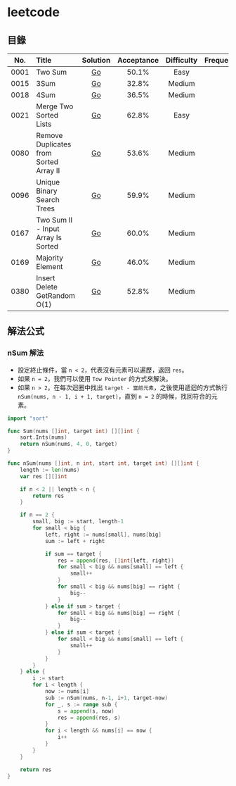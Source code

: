# leetcode

## 目錄

| No.    |  Title  |  Solution  |  Acceptance |  Difficulty |  Frequency |
|:--------:|:--------------------------------------------------------------|:--------:|:--------:|:--------:|:--------:|
|0001|Two Sum|[Go](https://github.com/POABOB/leetcode/tree/main/0001.%20Two%20Sum)|50.1%|Easy||
|0015|3Sum|[Go](https://github.com/POABOB/leetcode/tree/main/0015.%203Sum)|32.8%|Medium||
|0018|4Sum|[Go](https://github.com/POABOB/leetcode/tree/main/0018.%204Sum)|36.5%|Medium||
|0021|Merge Two Sorted Lists|[Go](https://github.com/POABOB/leetcode/tree/main/0021.%20Merge%20Two%20Sorted%20Lists)|62.8%|Easy||
|0080|Remove Duplicates from Sorted Array II|[Go](https://github.com/POABOB/leetcode/tree/main/0080.%20Remove%20Duplicates%20from%20Sorted%20Array%20II)|53.6%|Medium||
|0096|Unique Binary Search Trees|[Go](https://github.com/POABOB/leetcode/tree/main/0096.%20Unique%20Binary%20Search%20Trees)|59.9%|Medium||
|0167|Two Sum II - Input Array Is Sorted|[Go](https://github.com/POABOB/leetcode/tree/main/0167.%20Two%20Sum%20II%20-%20Input%20Array%20Is%20Sorted)|60.0%|Medium||
|0169|Majority Element|[Go](https://github.com/POABOB/leetcode/tree/main/0169.%20Majority%20Element)|46.0%|Medium||
|0380|Insert Delete GetRandom O(1)|[Go](https://github.com/POABOB/leetcode/tree/main/0380.%20Insert%20Delete%20GetRandom%20O(1))|52.8%|Medium||

## 解法公式

### nSum 解法

- 設定終止條件，當 `n < 2`，代表沒有元素可以遍歷，返回 `res`。
- 如果 `n = 2`，我們可以使用 `Tow Pointer` 的方式來解決。
- 如果 `n > 2`，在每次迴圈中找出 `target - 當前元素`，之後使用遞迴的方式執行 `nSum(nums, n - 1, i + 1, target)`，直到 `n = 2` 的時候，找回符合的元素。

```go
import "sort"

func Sum(nums []int, target int) [][]int {
	sort.Ints(nums)
	return nSum(nums, 4, 0, target)
}

func nSum(nums []int, n int, start int, target int) [][]int {
	length := len(nums)
	var res [][]int

	if n < 2 || length < n {
		return res
	}

	if n == 2 {
		small, big := start, length-1
		for small < big {
			left, right := nums[small], nums[big]
			sum := left + right

			if sum == target {
				res = append(res, []int{left, right})
				for small < big && nums[small] == left {
					small++
				}
				for small < big && nums[big] == right {
					big--
				}
			} else if sum > target {
				for small < big && nums[big] == right {
					big--
				}
			} else if sum < target {
				for small < big && nums[small] == left {
					small++
				}
			}
		}
	} else {
		i := start
		for i < length {
			now := nums[i]
			sub := nSum(nums, n-1, i+1, target-now)
			for _, s := range sub {
				s = append(s, now)
				res = append(res, s)
			}
			for i < length && nums[i] == now {
				i++
			}
		}
	}

	return res
}
```